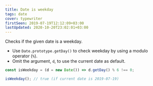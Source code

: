 ```yaml
---
title: Date is weekday
tags: date
cover: typewriter
firstSeen: 2019-07-19T12:12:09+03:00
lastUpdated: 2020-10-20T23:02:01+03:00
---
```


Checks if the given date is a weekday.

- Use `Date.prototype.getDay()` to check weekday by using a modulo operator (`%`).
- Omit the argument, `d`, to use the current date as default.

```js
const isWeekday = (d = new Date()) => d.getDay() % 6 !== 0;
```

```js
isWeekday(); // true (if current date is 2019-07-19)
```
